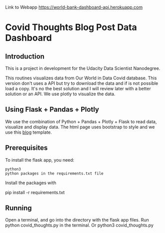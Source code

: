 Link to Webapp https://world-bank-dashboard-api.herokuapp.com
# Covid Thoughts Blog Post Data Dashboard

## Introduction

This is a project in development for the Udacity Data Scientist Nanodegree.

This routines visualizes data from Our World in Data Covid database. This version don't uses a API but try to download the data and if is not possible load a copy.
It's no the best solution and I will review later with a better solution or an API.
We use plotly to visualize the data.

## Using Flask + Pandas + Plotly

We use the combination of Python + Pandas + Plotly + Flask to read data, visualize and display data.
The html page uses bootstrap to style and we use this [blog](https://getbootstrap.com/docs/5.0/examples/blog/) template.

## Prerequisites

To install the flask app, you need:

    python3
    python packages in the requirements.txt file

Install the packages with

 pip install -r requirements.txt

## Running

Open a terminal, and go into the directory with the flask app files. Run python covid_thoughts.py in the terminal. Or python3 covid_thoughts.py